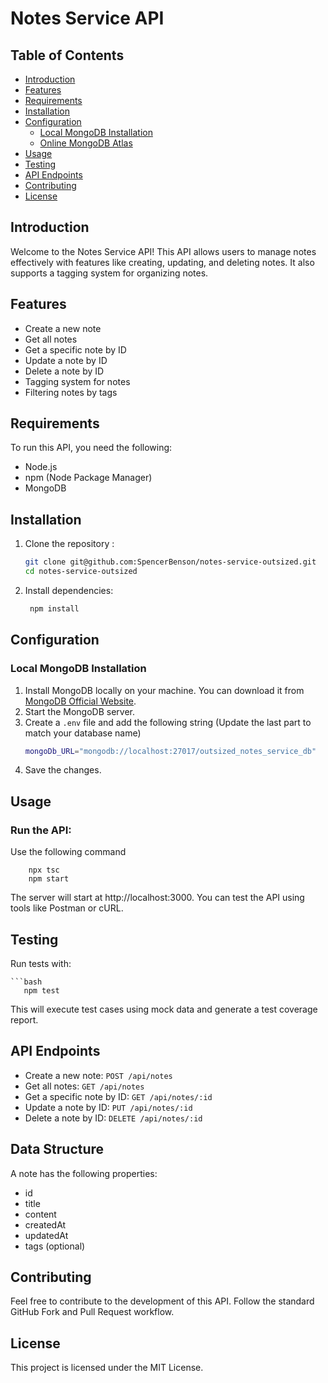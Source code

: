 # Notes Service API

## Table of Contents

- [Introduction](#introduction)
- [Features](#features)
- [Requirements](#requirements)
- [Installation](#installation)
- [Configuration](#configuration)
  - [Local MongoDB Installation](#local-mongodb-installation)
  - [Online MongoDB Atlas](#online-mongodb-atlas)
- [Usage](#usage)
- [Testing](#testing)
- [API Endpoints](#api-endpoints)
- [Contributing](#contributing)
- [License](#license)

## Introduction

Welcome to the Notes Service API! This API allows users to manage notes effectively with features like creating, updating, and deleting notes. It also supports a tagging system for organizing notes.

## Features

- Create a new note
- Get all notes
- Get a specific note by ID
- Update a note by ID
- Delete a note by ID
- Tagging system for notes
- Filtering notes by tags

## Requirements

To run this API, you need the following:

- Node.js
- npm (Node Package Manager)
- MongoDB

## Installation

1. Clone the repository :

   ```bash
   git clone git@github.com:SpencerBenson/notes-service-outsized.git
   cd notes-service-outsized
   
2. Install dependencies:

   ```bash
    npm install

## Configuration

### Local MongoDB Installation

1. Install MongoDB locally on your machine. You can download it from [MongoDB Official Website](https://www.mongodb.com/try/download/community).
2. Start the MongoDB server.
3. Create a `.env` file and add the following string (Update the last part to match your database name)
    ```bash
    mongoDb_URL="mongodb://localhost:27017/outsized_notes_service_db"

4. Save the changes.

## Usage

### Run the API:
Use the following command

        npx tsc 
        npm start
       
The server will start at http://localhost:3000. You can test the API using tools like Postman or cURL.

## Testing
Run tests with:

    ```bash
       npm test

This will execute test cases using mock data and generate a test coverage report.

## API Endpoints

- Create a new note: `POST /api/notes`
- Get all notes: `GET /api/notes`
- Get a specific note by ID: `GET /api/notes/:id`
- Update a note by ID: `PUT /api/notes/:id`
- Delete a note by ID: `DELETE /api/notes/:id`

## Data Structure

A note has the following properties:

- id
- title
- content
- createdAt
- updatedAt
- tags (optional)

## Contributing

Feel free to contribute to the development of this API. Follow the standard GitHub Fork and Pull Request workflow.

## License

This project is licensed under the MIT License.
       
